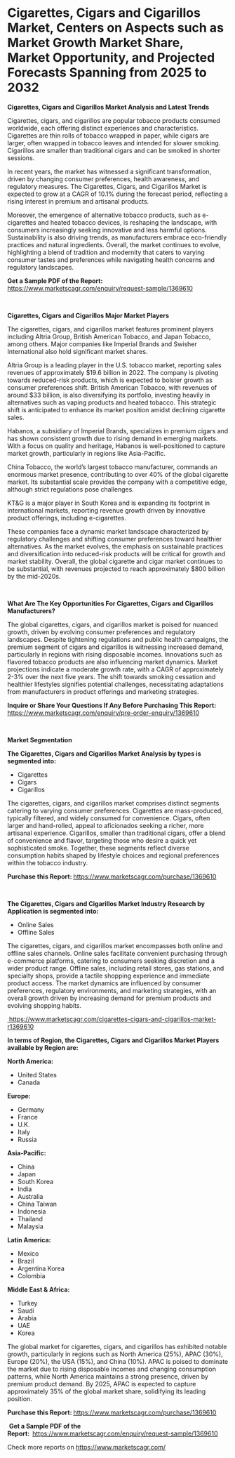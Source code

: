 <p><h1>Cigarettes, Cigars and Cigarillos Market, Centers on Aspects such as Market Growth Market Share, Market Opportunity, and Projected Forecasts Spanning from 2025 to 2032</h1></p><p><strong>Cigarettes, Cigars and Cigarillos Market Analysis and Latest Trends</strong></p>
<p><p>Cigarettes, cigars, and cigarillos are popular tobacco products consumed worldwide, each offering distinct experiences and characteristics. Cigarettes are thin rolls of tobacco wrapped in paper, while cigars are larger, often wrapped in tobacco leaves and intended for slower smoking. Cigarillos are smaller than traditional cigars and can be smoked in shorter sessions. </p><p>In recent years, the market has witnessed a significant transformation, driven by changing consumer preferences, health awareness, and regulatory measures. The Cigarettes, Cigars, and Cigarillos Market is expected to grow at a CAGR of 10.1% during the forecast period, reflecting a rising interest in premium and artisanal products. </p><p>Moreover, the emergence of alternative tobacco products, such as e-cigarettes and heated tobacco devices, is reshaping the landscape, with consumers increasingly seeking innovative and less harmful options. Sustainability is also driving trends, as manufacturers embrace eco-friendly practices and natural ingredients. Overall, the market continues to evolve, highlighting a blend of tradition and modernity that caters to varying consumer tastes and preferences while navigating health concerns and regulatory landscapes.</p></p>
<p><strong>Get a Sample PDF of the Report:&nbsp;</strong> <a href="https://www.marketscagr.com/enquiry/request-sample/1369610?utm_campaign=3168&utm_medium=2&utm_source=Github&utm_content=ia&utm_term=05042025&utm_id=cigarettes-cigars-and-cigarillos">https://www.marketscagr.com/enquiry/request-sample/1369610</a></p>
<p>&nbsp;</p>
<p><strong>Cigarettes, Cigars and Cigarillos Major Market Players</strong></p>
<p><p>The cigarettes, cigars, and cigarillos market features prominent players including Altria Group, British American Tobacco, and Japan Tobacco, among others. Major companies like Imperial Brands and Swisher International also hold significant market shares.</p><p>Altria Group is a leading player in the U.S. tobacco market, reporting sales revenues of approximately $19.6 billion in 2022. The company is pivoting towards reduced-risk products, which is expected to bolster growth as consumer preferences shift. British American Tobacco, with revenues of around $33 billion, is also diversifying its portfolio, investing heavily in alternatives such as vaping products and heated tobacco. This strategic shift is anticipated to enhance its market position amidst declining cigarette sales.</p><p>Habanos, a subsidiary of Imperial Brands, specializes in premium cigars and has shown consistent growth due to rising demand in emerging markets. With a focus on quality and heritage, Habanos is well-positioned to capture market growth, particularly in regions like Asia-Pacific.</p><p>China Tobacco, the world’s largest tobacco manufacturer, commands an enormous market presence, contributing to over 40% of the global cigarette market. Its substantial scale provides the company with a competitive edge, although strict regulations pose challenges.</p><p>KT&G is a major player in South Korea and is expanding its footprint in international markets, reporting revenue growth driven by innovative product offerings, including e-cigarettes. </p><p>These companies face a dynamic market landscape characterized by regulatory challenges and shifting consumer preferences toward healthier alternatives. As the market evolves, the emphasis on sustainable practices and diversification into reduced-risk products will be critical for growth and market stability. Overall, the global cigarette and cigar market continues to be substantial, with revenues projected to reach approximately $800 billion by the mid-2020s.</p></p>
<p>&nbsp;</p>
<p><strong>What Are The Key Opportunities For Cigarettes, Cigars and Cigarillos Manufacturers?</strong></p>
<p><p>The global cigarettes, cigars, and cigarillos market is poised for nuanced growth, driven by evolving consumer preferences and regulatory landscapes. Despite tightening regulations and public health campaigns, the premium segment of cigars and cigarillos is witnessing increased demand, particularly in regions with rising disposable incomes. Innovations such as flavored tobacco products are also influencing market dynamics. Market projections indicate a moderate growth rate, with a CAGR of approximately 2-3% over the next five years. The shift towards smoking cessation and healthier lifestyles signifies potential challenges, necessitating adaptations from manufacturers in product offerings and marketing strategies.</p></p>
<p><strong>Inquire or Share Your Questions If Any Before Purchasing This Report:</strong> <a href="https://www.marketscagr.com/enquiry/pre-order-enquiry/1369610?utm_campaign=3168&utm_medium=2&utm_source=Github&utm_content=ia&utm_term=05042025&utm_id=cigarettes-cigars-and-cigarillos">https://www.marketscagr.com/enquiry/pre-order-enquiry/1369610</a></p>
<p>&nbsp;</p>
<p><strong>Market Segmentation</strong></p>
<p><strong>The Cigarettes, Cigars and Cigarillos Market Analysis by types is segmented into:</strong></p>
<p><ul><li>Cigarettes</li><li>Cigars</li><li>Cigarillos</li></ul></p>
<p><p>The cigarettes, cigars, and cigarillos market comprises distinct segments catering to varying consumer preferences. Cigarettes are mass-produced, typically filtered, and widely consumed for convenience. Cigars, often larger and hand-rolled, appeal to aficionados seeking a richer, more artisanal experience. Cigarillos, smaller than traditional cigars, offer a blend of convenience and flavor, targeting those who desire a quick yet sophisticated smoke. Together, these segments reflect diverse consumption habits shaped by lifestyle choices and regional preferences within the tobacco industry.</p></p>
<p><strong>Purchase this Report:&nbsp;</strong><a href="https://www.marketscagr.com/purchase/1369610?utm_campaign=3168&utm_medium=2&utm_source=Github&utm_content=ia&utm_term=05042025&utm_id=cigarettes-cigars-and-cigarillos">https://www.marketscagr.com/purchase/1369610</a></p>
<p>&nbsp;</p>
<p><strong>The Cigarettes, Cigars and Cigarillos Market Industry Research by Application is segmented into:</strong></p>
<p><ul><li>Online Sales</li><li>Offline Sales</li></ul></p>
<p><p>The cigarettes, cigars, and cigarillos market encompasses both online and offline sales channels. Online sales facilitate convenient purchasing through e-commerce platforms, catering to consumers seeking discretion and a wider product range. Offline sales, including retail stores, gas stations, and specialty shops, provide a tactile shopping experience and immediate product access. The market dynamics are influenced by consumer preferences, regulatory environments, and marketing strategies, with an overall growth driven by increasing demand for premium products and evolving shopping habits.</p></p>
<p><a href="https://www.marketscagr.com/cigarettes-cigars-and-cigarillos-market-r1369610?utm_campaign=3168&utm_medium=2&utm_source=Github&utm_content=ia&utm_term=05042025&utm_id=cigarettes-cigars-and-cigarillos">&nbsp;https://www.marketscagr.com/cigarettes-cigars-and-cigarillos-market-r1369610</a></p>
<p><strong>In terms of Region, the Cigarettes, Cigars and Cigarillos Market Players available by Region are:</strong></p>
<p>
    <p> <strong> North America: </strong>
        <ul>
            <li>United States</li>
            <li>Canada</li>
        </ul>
        </p> 
    <p> <strong> Europe: </strong>
        <ul>
            <li>Germany</li>
            <li>France</li>
            <li>U.K.</li>
            <li>Italy</li>
            <li>Russia</li>
        </ul>
        </p> 
    <p> <strong> Asia-Pacific: </strong>
        <ul>
            <li>China</li>
            <li>Japan</li>
            <li>South Korea</li>
            <li>India</li>
            <li>Australia</li>
            <li>China Taiwan</li>
            <li>Indonesia</li>
            <li>Thailand</li>
            <li>Malaysia</li>
        </ul>
        </p> 
    <p> <strong> Latin America: </strong>
        <ul>
            <li>Mexico</li>
            <li>Brazil</li>
            <li>Argentina Korea</li>
            <li>Colombia</li>
        </ul>
        </p> 
    <p> <strong> Middle East & Africa: </strong>
        <ul>
            <li>Turkey</li>
            <li>Saudi</li>
            <li>Arabia</li>
            <li>UAE</li>
            <li>Korea</li>
        </ul>
    </p>
    </p>
<p><p>The global market for cigarettes, cigars, and cigarillos has exhibited notable growth, particularly in regions such as North America (25%), APAC (30%), Europe (20%), the USA (15%), and China (10%). APAC is poised to dominate the market due to rising disposable incomes and changing consumption patterns, while North America maintains a strong presence, driven by premium product demand. By 2025, APAC is expected to capture approximately 35% of the global market share, solidifying its leading position.</p></p>
<p><strong>Purchase this Report: </strong><a href="https://www.marketscagr.com/purchase/1369610?utm_campaign=3168&utm_medium=2&utm_source=Github&utm_content=ia&utm_term=05042025&utm_id=cigarettes-cigars-and-cigarillos">https://www.marketscagr.com/purchase/1369610</a></p>
<p>&nbsp;<strong>Get a Sample PDF of the Report:&nbsp;&nbsp;</strong><a href="https://www.marketscagr.com/enquiry/request-sample/1369610?utm_campaign=3168&utm_medium=2&utm_source=Github&utm_content=ia&utm_term=05042025&utm_id=cigarettes-cigars-and-cigarillos">https://www.marketscagr.com/enquiry/request-sample/1369610</a></p>
<p><strong></strong></p>
<p>Check more reports on <a href="https://www.marketscagr.com/?utm_campaign=3168&utm_medium=2&utm_source=Github&utm_content=ia&utm_term=05042025&utm_id=cigarettes-cigars-and-cigarillos">https://www.marketscagr.com/</a></p>